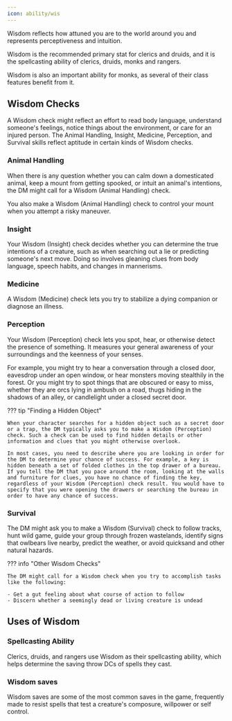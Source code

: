 ```yaml
---
icon: ability/wis
---
```


Wisdom reflects how attuned you are to the world around you and represents perceptiveness and intuition.

Wisdom is the recommended primary stat for clerics and druids, and it is the spellcasting ability of clerics, druids, monks and rangers.

Wisdom is also an important ability for monks, as several of their class features benefit from it.

## Wisdom Checks

A Wisdom check might reflect an effort to read body language, understand someone's feelings, notice things about the environment, or care for an injured person. The Animal Handling, Insight, Medicine, Perception, and Survival skills reflect aptitude in certain kinds of Wisdom checks.

### Animal Handling

When there is any question whether you can calm down a domesticated animal, keep a mount from getting spooked, or intuit an animal's intentions, the DM might call for a Wisdom (Animal Handling) check. 

You also make a Wisdom (Animal Handling) check to control your mount when you attempt a risky maneuver.

### Insight

Your Wisdom (Insight) check decides whether you can determine the true intentions of a creature, such as when searching out a lie or predicting someone's next move. Doing so involves gleaning clues from body language, speech habits, and changes in mannerisms.

### Medicine

A Wisdom (Medicine) check lets you try to stabilize a dying companion or diagnose an illness.

### Perception

Your Wisdom (Perception) check lets you spot, hear, or otherwise detect the presence of something. It measures your general awareness of your surroundings and the keenness of your senses.

For example, you might try to hear a conversation through a closed door, eavesdrop under an open window, or hear monsters moving stealthily in the forest. Or you might try to spot things that are obscured or easy to miss, whether they are orcs lying in ambush on a road, thugs hiding in the shadows of an alley, or candlelight under a closed secret door.

??? tip "Finding a Hidden Object"

    When your character searches for a hidden object such as a secret door or a trap, the DM typically asks you to make a Wisdom (Perception) check. Such a check can be used to find hidden details or other information and clues that you might otherwise overlook.

    In most cases, you need to describe where you are looking in order for the DM to determine your chance of success. For example, a key is hidden beneath a set of folded clothes in the top drawer of a bureau. If you tell the DM that you pace around the room, looking at the walls and furniture for clues, you have no chance of finding the key, regardless of your Wisdom (Perception) check result. You would have to specify that you were opening the drawers or searching the bureau in order to have any chance of success.

### Survival

The DM might ask you to make a Wisdom (Survival) check to follow tracks, hunt wild game, guide your group through frozen wastelands, identify signs that owlbears live nearby, predict the weather, or avoid quicksand and other natural hazards.

??? info "Other Wisdom Checks"
    
    The DM might call for a Wisdom check when you try to accomplish tasks like the following:

    - Get a gut feeling about what course of action to follow
    - Discern whether a seemingly dead or living creature is undead

## Uses of Wisdom

### Spellcasting Ability

Clerics, druids, and rangers use Wisdom as their spellcasting ability, which helps determine the saving throw DCs of spells they cast.

### Wisdom saves

Wisdom saves are some of the most common saves in the game, frequently made to resist spells that test a creature's composure, willpower or self control.